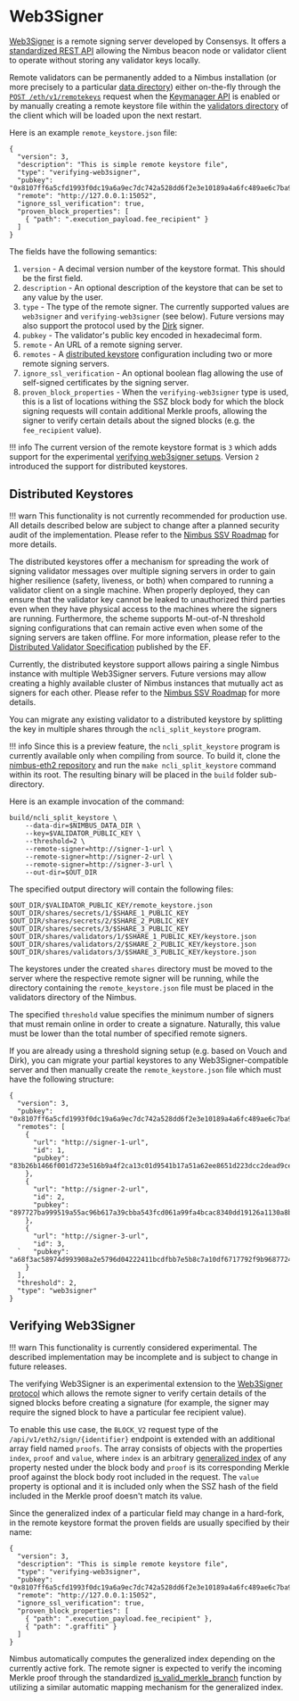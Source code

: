 # Web3Signer

[Web3Signer](https://docs.web3signer.consensys.net/en/latest/) is a remote signing server developed by Consensys.
It offers a [standardized REST API](https://consensys.github.io/web3signer/web3signer-eth2.html) allowing the Nimbus beacon node or validator client to operate without storing any validator keys locally.

Remote validators can be permanently added to a Nimbus installation (or more precisely to a particular [data directory](./data-dir.md)) either on-the-fly through the [`POST /eth/v1/remotekeys`](https://ethereum.github.io/keymanager-APIs/#/Remote%20Key%20Manager/ImportRemoteKeys) request when the [Keymanager API](./keymanager-api.md) is enabled or by manually creating a remote keystore file within the [validators directory](./data-dir.md#secrets-and-validators) of the client which will be loaded upon the next restart.

Here is an example `remote_keystore.json` file:

```
{
  "version": 3,
  "description": "This is simple remote keystore file",
  "type": "verifying-web3signer",
  "pubkey": "0x8107ff6a5cfd1993f0dc19a6a9ec7dc742a528dd6f2e3e10189a4a6fc489ae6c7ba9070ea4e2e328f0d20b91cc129733",
  "remote": "http://127.0.0.1:15052",
  "ignore_ssl_verification": true,
  "proven_block_properties": [
    { "path": ".execution_payload.fee_recipient" }
  ]
}
```

The fields have the following semantics:

1. `version` - A decimal version number of the keystore format. This should be the first field.
2. `description` - An optional description of the keystore that can be set to any value by the user.
3. `type` - The type of the remote signer. The currently supported values are `web3signer` and `verifying-web3signer` (see below). Future versions may also support the protocol used by the [Dirk](https://www.attestant.io/posts/introducing-dirk/) signer.
4. `pubkey` - The validator's public key encoded in hexadecimal form.
5. `remote` - An URL of a remote signing server.
6. `remotes` - A [distributed keystore](#distributed-keystores) configuration including two or more remote signing servers.
7. `ignore_ssl_verification` - An optional boolean flag allowing the use of self-signed certificates by the signing server.
8. `proven_block_properties` - When the `verifying-web3signer` type is used, this is a list of locations withing the SSZ block body for which the block signing requests will contain additional Merkle proofs, allowing the signer to verify certain details about the signed blocks (e.g. the `fee_recipient` value).

!!! info
    The current version of the remote keystore format is `3` which adds support for the experimental [verifying web3signer setups](#verifying-web3signer).
    Version `2` introduced the support for distributed keystores.

## Distributed Keystores

!!! warn
    This functionality is not currently recommended for production use.
    All details described below are subject to change after a planned security audit of the implementation.
    Please refer to the [Nimbus SSV Roadmap](https://github.com/status-im/nimbus-eth2/issues/3416) for more details.

The distributed keystores offer a mechanism for spreading the work of signing validator messages over multiple signing servers in order to gain higher resilience (safety, liveness, or both) when compared to running a validator client on a single machine.
When properly deployed, they can ensure that the validator key cannot be leaked to unauthorized third parties even when they have physical access to the machines where the signers are running.
Furthermore, the scheme supports M-out-of-N threshold signing configurations that can remain active even when some of the signing servers are taken offline.
For more information, please refer to the [Distributed Validator Specification](https://github.com/ethereum/distributed-validator-specs) published by the EF.

Currently, the distributed keystore support allows pairing a single Nimbus instance with multiple Web3Signer servers.
Future versions may allow creating a highly available cluster of Nimbus instances that mutually act as signers for each other.
Please refer to the [Nimbus SSV Roadmap](https://github.com/status-im/nimbus-eth2/issues/3416) for more details.

You can migrate any existing validator to a distributed keystore by splitting the key in multiple shares through the `ncli_split_keystore` program.

!!! info
    Since this is a preview feature, the `ncli_split_keystore` program is currently available only when compiling from source.
    To build it, clone the [nimbus-eth2 repository](https://github.com/status-im/nimbus-eth2) and run the `make ncli_split_keystore` command within its root.
    The resulting binary will be placed in the `build` folder sub-directory.

Here is an example invocation of the command:

```
build/ncli_split_keystore \
    --data-dir=$NIMBUS_DATA_DIR \
    --key=$VALIDATOR_PUBLIC_KEY \
    --threshold=2 \
    --remote-signer=http://signer-1-url \
    --remote-signer=http://signer-2-url \
    --remote-signer=http://signer-3-url \
    --out-dir=$OUT_DIR
```

The specified output directory will contain the following files:

```
$OUT_DIR/$VALIDATOR_PUBLIC_KEY/remote_keystore.json
$OUT_DIR/shares/secrets/1/$SHARE_1_PUBLIC_KEY
$OUT_DIR/shares/secrets/2/$SHARE_2_PUBLIC_KEY
$OUT_DIR/shares/secrets/3/$SHARE_3_PUBLIC_KEY
$OUT_DIR/shares/validators/1/$SHARE_1_PUBLIC_KEY/keystore.json
$OUT_DIR/shares/validators/2/$SHARE_2_PUBLIC_KEY/keystore.json
$OUT_DIR/shares/validators/3/$SHARE_3_PUBLIC_KEY/keystore.json
```

The keystores under the created `shares` directory must be moved to the server where the respective remote signer will be running, while the directory containing the `remote_keystore.json` file must be placed in the validators directory of the Nimbus.

The specified `threshold` value specifies the minimum number of signers that must remain online in order to create a signature.
Naturally, this value must be lower than the total number of specified remote signers.

If you are already using a threshold signing setup (e.g. based on Vouch and Dirk), you can migrate your partial keystores to any Web3Signer-compatible server and then manually create the `remote_keystore.json` file which must have the following structure:

```
{
  "version": 3,
  "pubkey": "0x8107ff6a5cfd1993f0dc19a6a9ec7dc742a528dd6f2e3e10189a4a6fc489ae6c7ba9070ea4e2e328f0d20b91cc129733",
  "remotes": [
    {
      "url": "http://signer-1-url",
      "id": 1,
      "pubkey": "83b26b1466f001d723e516b9a4f2ca13c01d9541b17a51a62ee8651d223dcc2dead9ce212e499815f43f7f96dddd4f5a"
    },
    {
      "url": "http://signer-2-url",
      "id": 2,
      "pubkey": "897727ba999519a55ac96b617a39cbba543fcd061a99fa4bcac8340dd19126a1130a8b6c2574add4debd4ec4c0c29faf"
    },
    {
      "url": "http://signer-3-url",
      "id": 3,
  `   "pubkey": "a68f3ac58974d993908a2e5796d04222411bcdfbb7e5b8c7a10df6717792f9b968772495c554d1b508d4a738014c49b4"
    }
  ],
  "threshold": 2,
  "type": "web3signer"
}
```

## Verifying Web3Signer

!!! warn
    This functionality is currently considered experimental.
    The described implementation may be incomplete and is subject to change in future releases.

The verifying Web3Signer is an experimental extension to the [Web3Signer protocol](https://consensys.github.io/web3signer/web3signer-eth2.html#tag/Signing/operation/ETH2_SIGN) which allows the remote signer to verify certain details of the signed blocks before creating a signature (for example, the signer may require the signed block to have a particular fee recipient value).

To enable this use case, the `BLOCK_V2` request type of the `/api/v1/eth2/sign/{identifier}` endpoint is extended with an additional array field named `proofs`. The array consists of objects with the properties `index`, `proof` and `value`, where `index` is an arbitrary [generalized index](https://github.com/ethereum/consensus-specs/blob/v1.4.0-beta.0/ssz/merkle-proofs.md#generalized-merkle-tree-index) of any property nested under the block body and `proof` is its corresponding Merkle proof against the block body root included in the request. The `value` property is optional and it is included only when the SSZ hash of the field included in the Merkle proof doesn't match its value.

Since the generalized index of a particular field may change in a hard-fork, in the remote keystore format the proven fields are usually specified by their name:

```
{
  "version": 3,
  "description": "This is simple remote keystore file",
  "type": "verifying-web3signer",
  "pubkey": "0x8107ff6a5cfd1993f0dc19a6a9ec7dc742a528dd6f2e3e10189a4a6fc489ae6c7ba9070ea4e2e328f0d20b91cc129733",
  "remote": "http://127.0.0.1:15052",
  "ignore_ssl_verification": true,
  "proven_block_properties": [
    { "path": ".execution_payload.fee_recipient" },
    { "path": ".graffiti" }
  ]
}
```

Nimbus automatically computes the generalized index depending on the currently active fork.
The remote signer is expected to verify the incoming Merkle proof through the standardized [is_valid_merkle_branch](https://github.com/ethereum/consensus-specs/blob/v1.4.0-alpha.3/specs/phase0/beacon-chain.md#is_valid_merkle_branch) function by utilizing a similar automatic mapping mechanism for the generalized index.
